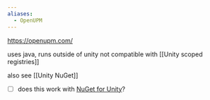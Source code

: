 ```yaml
---
aliases:
  - OpenUPM
---
```

https://openupm.com/

uses java, runs outside of unity
not compatible with [[Unity scoped registries]]

also see [[Unity NuGet]]
-  [ ] does this work with [NuGet for Unity](https://openupm.com/packages/com.github-glitchenzo.nugetforunity/)? 